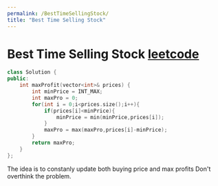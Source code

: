 ```yaml
---
permalink: /BestTimeSellingStock/
title: "Best Time Selling Stock"
---
```


# Best Time Selling Stock [leetcode](https://leetcode.com/problems/best-time-to-buy-and-sell-stock/)

```cpp
class Solution {
public:
    int maxProfit(vector<int>& prices) {
        int minPrice = INT_MAX;
        int maxPro = 0;
        for(int i = 0;i<prices.size();i++){
            if(prices[i]<minPrice){
                minPrice = min(minPrice,prices[i]);
            }
            maxPro = max(maxPro,prices[i]-minPrice);
        }
        return maxPro;
    }
};
```
The idea is to constanly update both buying price and max profits
Don't overthink the problem.